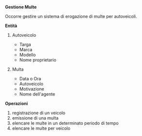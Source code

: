 **Gestione Multe**

Occorre gestire un sistema di erogazione di multe per autoveicoli.

__Entità__

1. Autoveicolo
	- Targa
	- Marca
	- Modello
	- Nome proprietario
	
2. Multa
	- Data o Ora
	- Autoveicolo
	- Motivazione
	- Nome dell'agente
	
__Operazioni__
1. registrazione di un veicolo
2. emissione di una multa
3. elencare le multe in un determinato periodo di tempo
4. elencare le multe per veicolo
